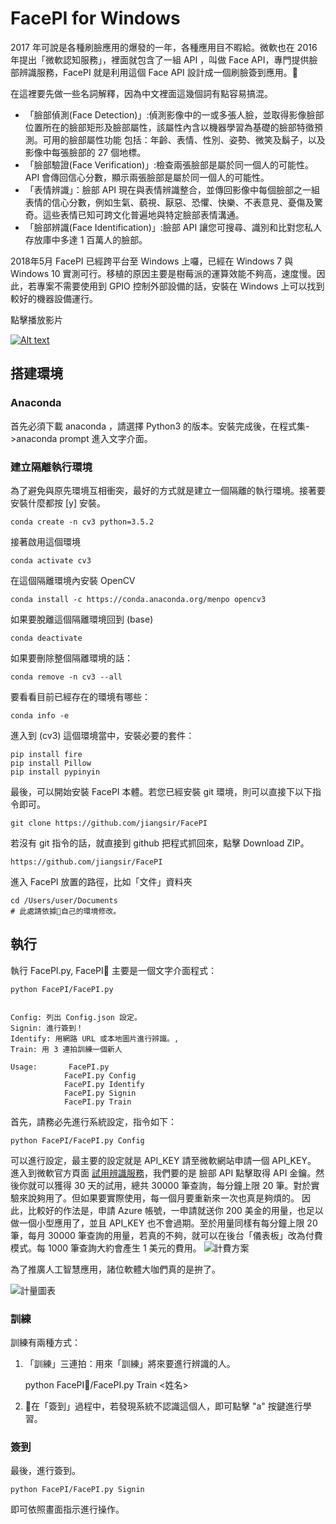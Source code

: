 FacePI for Windows
====================

2017 年可說是各種刷臉應用的爆發的一年，各種應用目不暇給。微軟也在 2016 年提出「微軟認知服務」，裡面就包含了一組 API ，叫做 Face API，專門提供臉部辨識服務，FacePI 就是利用這個 Face API 設計成一個刷臉簽到應用。

在這裡要先做一些名詞解釋，因為中文裡面這幾個詞有點容易搞混。
* 「臉部偵測(Face Detection)」:偵測影像中的一或多張人臉，並取得影像臉部位置所在的臉部矩形及臉部屬性，該屬性內含以機器學習為基礎的臉部特徵預測。可用的臉部屬性功能 包括：年齡、表情、性別、姿勢、微笑及鬍子，以及影像中每張臉部的 27 個地標。
* 「臉部驗證(Face Verification)」:檢查兩張臉部是屬於同一個人的可能性。API 會傳回信心分數，顯示兩張臉部是屬於同一個人的可能性。
* 「表情辨識」：臉部 API 現在與表情辨識整合，並傳回影像中每個臉部之一組表情的信心分數，例如生氣、藐視、厭惡、恐懼、快樂、不表意見、憂傷及驚奇。這些表情已知可跨文化普遍地與特定臉部表情溝通。
* 「臉部辨識(Face Identification)」:臉部 API 讓您可搜尋、識別和比對您私人存放庫中多達 1 百萬人的臉部。

2018年5月 FacePI 已經跨平台至 Windows 上囉，已經在 Windows 7 與 Windows 10 實測可行。移植的原因主要是樹莓派的運算效能不夠高，速度慢。因此，若專案不需要使用到 GPIO 控制外部設備的話，安裝在 Windows 上可以找到較好的機器設備運行。

點擊播放影片

[![Alt text](https://i.ytimg.com/vi/ORVNkod06pU/hqdefault.jpg)](https://youtu.be/ORVNkod06pU)


## 搭建環境

### Anaconda
首先必須下載 anaconda ，請選擇 Python3 的版本。安裝完成後，在程式集->anaconda prompt 進入文字介面。

### 建立隔離執行環境
為了避免與原先環境互相衝突，最好的方式就是建立一個隔離的執行環境。接著要安裝什麼都按 [y] 安裝。
    
    conda create -n cv3 python=3.5.2

接著啟用這個環境

    conda activate cv3

在這個隔離環境內安裝 OpenCV

    conda install -c https://conda.anaconda.org/menpo opencv3

如果要脫離這個隔離環境回到 (base)

    conda deactivate

如果要刪除整個隔離環境的話：

    conda remove -n cv3 --all

要看看目前已經存在的環境有哪些：

    conda info -e

進入到 (cv3) 這個環境當中，安裝必要的套件：

    pip install fire 
    pip install Pillow 
    pip install pypinyin

最後，可以開始安裝 FacePI 本體。若您已經安裝 git 環境，則可以直接下以下指令即可。

    git clone https://github.com/jiangsir/FacePI

若沒有 git 指令的話，就直接到 github 把程式抓回來，點擊 Download ZIP。

    https://github.com/jiangsir/FacePI

進入 FacePI 放置的路徑，比如「文件」資料夾

    cd /Users/user/Documents
    # 此處請依據自己的環境修改。 
    


## 執行
執行 FacePI.py, FacePI 主要是一個文字介面程式：


    python FacePI/FacePI.py


    Config: 列出 Config.json 設定。
    Signin: 進行簽到！
    Identify: 用網路 URL 或本地圖片進行辨識。,
    Train: 用 3 連拍訓練一個新人

    Usage:       FacePI.py 
                FacePI.py Config
                FacePI.py Identify
                FacePI.py Signin
                FacePI.py Train


首先，請務必先進行系統設定，指令如下：

    python FacePI/FacePI.py Config

可以進行設定，最主要的設定就是 API_KEY 請至微軟網站申請一個 API_KEY。
進入到微軟官方頁面 [試用辨識服務](https://azure.microsoft.com/zh-tw/try/cognitive-services/?api=face-api)，我們要的是 臉部 API 點擊取得 API 金鑰。然後你就可以獲得 30 天的試用，總共 30000 筆查詢，每分鐘上限 20 筆。對於實驗來說夠用了。但如果要實際使用，每一個月要重新來一次也真是夠煩的。
因此，比較好的作法是，申請 Azure 帳號，一申請就送你 200 美金的用量，也足以做一個小型應用了，並且 API_KEY 也不會過期。至於用量同樣有每分鐘上限 20 筆，每月 30000 筆查詢的用量，若真的不夠，就可以在後台「儀表板」改為付費模式。每 1000 筆查詢大約會產生 1 美元的費用。
![計費方案](https://lh3.googleusercontent.com/4fWGuNtB_qD2N6V0NciDYlYRqQWjdr9kINpSy1hplINrf9E_uuWm3tzLs2v5UkjZXwJXgodRq7-ixzdjTWrmXHV8-xmQqEFcKKg2pcTcKKBRPHvbB5N23xF3tiFXjDyRJ1z8okpTwHObv7U66Jzr0QjQV4KMjEGhpxAUYGD_QOSmJFzqCSq4cdmMiD2EyScbxv2OPFAk6KWLUlxSC6qnkRh-tcfq0oAkfD1npoA0GZE-Lp7IxdlIGp2sQVhc57UWBah5JpZfNZ8SiGyazHTtOYuO9eO49nrSa-5V9SjvPieFULGLRSOqsJiCuwklBxqN7A9thB_KbVtZKKHVFZqSqgKF_v6Z8l7l1o0zcbQTc_oabNcSLspSuT9roVY5d1346QPAAviizXFRgD19wjirNeNMIGPHSDddEimHmjKPHQU0wQVn_4luKEaXe_2h6NKz-pIsAUCU5Bgc73PvROr7AnQTvrpx1_xjQHVW_TbpoLR95-3xYWxOSw-YfhzJFcM-HZJxxEfAXM1fPuUWpm_33yX5xySRZxDt4oB27aIm7SWAcVqjXaaCow4DdyPyQA5I3rpkXYtu9mJth2OG0KoCZNBH9RXPRnyaDPx_a_fNwxp1Yn7a_XoMoH9w_e4_ZUzBmRtTTPHwrvGWb1EqIgYlpq82soPoZkN5=w430-h440-no)

為了推廣人工智慧應用，諸位軟體大咖們真的是拚了。

![計量圖表](https://lh3.googleusercontent.com/20ZauFmnXnugCGQaZCsdcnMWCb9iXzUNmMvJVXZ91f-5yDacrE1fYItoGJUv1fCqiaaDuvrp4-tp_eUltCxDX75rMjG5TK3v5GFxNr45s9KG2YYtS5x5s9lqK1LhOXu4sLmA1gkINyQhF6Y5lBiFE3tYubcqrJ2s8XQwDrI12paGVRNYtOFqrXhtYv7rFn1zgilx3M32hR5m5UETB6dEkwQEZDnZ1NGHQbbzQVW79M4cplKYm0OLjlYZBVltsU3_-LkQLG7elm10DlIShuWJmAlbO4QXehQry2RC202k7lNoiW2SoQhjPiOd-CTG-VDUwl2jTW1JCUG0CAiaarMuEjeS9rXQg8PvmZc5B__oIbDpa-2bQVrfwHX8fYlnR2mKF3I5N0Nf4ZOUgLMWq8OJC0Hlo50uUxwjTmTAJfPu5dHf4l-HN91i3VY7HFiFBFUAyB-pcA4SiBTccFpcQbu1R9PmLlqFGH6-2TeelhH3uy87DypcbvKi1bgqfuAf-0HDOpZhtVOLE4mbipl9oE6VS3aiN-ypGk9dO0xIyYe4ksxw1TLSGh8-26Bt5EX6dy-2DRAdaUKs5dsd9BdyuObeOn75P-yaSMUVumJ5jo9p-OaYiYRbUcKA55R4lqSoNTTvTGMsCd6M-8WWEvGsABhvY8kuNnUCeffT=w530-h348-no)

### 訓練
訓練有兩種方式：
1. 「訓練」三連拍：用來「訓練」將來要進行辨識的人。

    python FacePI/FacePI.py Train <userData> <姓名>

2. 在「簽到」過程中，若發現系統不認識這個人，即可點擊 "a" 按鍵進行學習。


### 簽到
最後，進行簽到。

    python FacePI/FacePI.py Signin

即可依照畫面指示進行操作。
